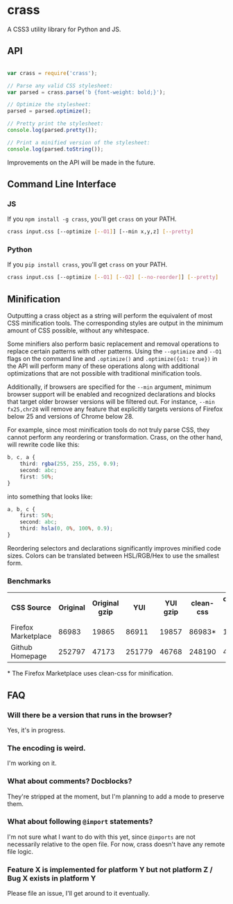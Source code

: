 # crass

A CSS3 utility library for Python and JS.

## API

```js

var crass = require('crass');

// Parse any valid CSS stylesheet:
var parsed = crass.parse('b {font-weight: bold;}');

// Optimize the stylesheet:
parsed = parsed.optimize();

// Pretty print the stylesheet:
console.log(parsed.pretty());

// Print a minified version of the stylesheet:
console.log(parsed.toString());

```

Improvements on the API will be made in the future.

## Command Line Interface

### JS

If you `npm install -g crass`, you'll get `crass` on your PATH.

```bash
crass input.css [--optimize [--O1]] [--min x,y,z] [--pretty]
```

### Python

If you `pip install crass`, you'll get `crass` on your PATH.

```bash
crass input.css [--optimize [--O1] [--O2] [--no-reorder]] [--pretty]
```

## Minification

Outputting a crass object as a string will perform the equivalent of most CSS minification tools. The corresponding styles are output in the minimum amount of CSS possible, without any whitespace.

Some minifiers also perform basic replacement and removal operations to replace certain patterns with other patterns. Using the `--optimize` and `--O1` flags on the command line and `.optimize()` and `.optimize({o1: true})` in the API will perform many of these operations along with additional optimizations that are not possible with traditional minification tools.

Additionally, if browsers are specified for the `--min` argument, minimum browser support will be enabled and recognized declarations and blocks that target older browser versions will be filtered out. For instance, `--min fx25,chr28` will remove any feature that explicitly targets versions of Firefox below 25 and versions of Chrome below 28.

For example, since most minification tools do not truly parse CSS, they cannot perform any reordering or transformation. Crass, on the other hand, will rewrite code like this:

```css
b, c, a {
	third: rgba(255, 255, 255, 0.9);
	second: abc;
	first: 50%;
}
```

into something that looks like:

```css
a, b, c {
	first: 50%;
	second: abc;
	third: hsla(0, 0%, 100%, 0.9);
}
```

Reordering selectors and declarations significantly improves minified code sizes. Colors can be translated between HSL/RGB/Hex to use the smallest form.

### Benchmarks

<table>
<tr><th>CSS Source<th>Original<th>Original gzip<th>YUI<th>YUI gzip<th>clean-css<th>clean-css gzip<th>crass<th>crass gzip
<tr><td>Firefox Marketplace<td>86983<td>19865<td>86911<td>19857<td>86983*<td>19865<td>83831<td>19582
<tr><td>Github Homepage<td>252797<td>47173<td>251779<td>46768<td>248190<td>46455<td>242348<td>45504
</table>

\* The Firefox Marketplace uses clean-css for minification.



## FAQ

### Will there be a version that runs in the browser?

Yes, it's in progress.

### The encoding is weird.

I'm working on it.

### What about comments? Docblocks?

They're stripped at the moment, but I'm planning to add a mode to preserve them.

### What about following `@import` statements?

I'm not sure what I want to do with this yet, since `@imports` are not necessarily relative to the open file. For now, crass doesn't have any remote file logic.

### Feature X is implemented for platform Y but not platform Z / Bug X exists in platform Y

Please file an issue, I'll get around to it eventually.
